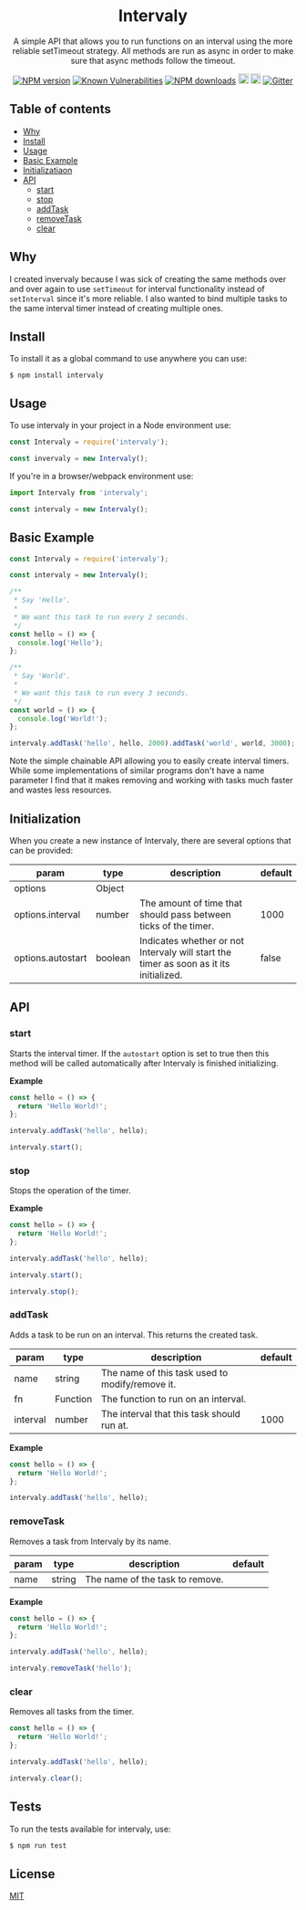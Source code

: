 <div align="center">

# Intervaly

A simple API that allows you to run functions on an interval using the more reliable setTimeout strategy. All methods are run as async in order to make sure that async methods follow the timeout.

</div>

<div align="center">

[![NPM version](https://img.shields.io/npm/v/intervaly.svg?style=flat)](https://www.npmjs.com/package/intervaly)
[![Known Vulnerabilities](https://snyk.io/test/github/robertcorponoi/intervaly/badge.svg)](https://snyk.io/test/github/robertcorponoi/intervaly)
[![NPM downloads](https://img.shields.io/npm/dm/intervaly.svg?style=flat)](https://www.npmjs.com/package/intervaly)
<a href="https://badge.fury.io/js/intervaly"><img src="https://img.shields.io/github/issues/robertcorponoi/intervaly.svg" alt="issues" height="18"></a>
<a href="https://badge.fury.io/js/intervaly"><img src="https://img.shields.io/github/license/robertcorponoi/intervaly.svg" alt="license" height="18"></a>
[![Gitter](https://badges.gitter.im/gitterHQ/gitter.svg)](https://gitter.im/robertcorponoi)

</div>

## **Table of contents**

- [Why](#why)
- [Install](#install)
- [Usage](#usage)
- [Basic Example](#basic-example)
- [Initializatiaon](#initialization)
- [API](#api)
  - [start](#start)
  - [stop](#stop)
  - [addTask](#add-task)
  - [removeTask](#remove-task)
  - [clear](#clear)

## **Why**

I created invervaly because I was sick of creating the same methods over and over again to use `setTimeout` for interval functionality instead of `setInterval` since it's more reliable. I also wanted to bind multiple tasks to the same interval timer instead of creating multiple ones.

## **Install**

To install it as a global command to use anywhere you can use:

```shell
$ npm install intervaly
```

## **Usage**

To use intervaly in your project in a Node environment use:

```js
const Intervaly = require('intervaly');

const invervaly = new Intervaly();
```

If you're in a browser/webpack environment  use:

```js
import Intervaly from 'intervaly';

const intervaly = new Intervaly();
```

## **Basic Example**

```js
const Intervaly = require('intervaly');

const intervaly = new Intervaly();

/**
 * Say 'Hello'.
 * 
 * We want this task to run every 2 seconds.
 */
const hello = () => {
  console.log('Hello');
};

/**
 * Say 'World'.
 * 
 * We want this task to run every 3 seconds.
 */
const world = () => {
  console.log('World!');
};

intervaly.addTask('hello', hello, 2000).addTask('world', world, 3000);
```

Note the simple chainable API allowing you to easily create interval timers. While some implementations of similar programs don't have a name parameter I find that it makes removing and working with tasks much faster and wastes less resources.

## **Initialization**

When you create a new instance of Intervaly, there are several options that can be provided:

| param             	| type    	| description                                                                            	| default 	|
|-------------------	|---------	|----------------------------------------------------------------------------------------	|---------	|
| options           	| Object  	|                                                                                        	|         	|
| options.interval  	| number  	| The amount of time that should pass between ticks of the timer.                        	| 1000    	|
| options.autostart 	| boolean 	| Indicates whether or not Intervaly will start the timer as soon as it its initialized. 	| false   	|

## **API**

### **start**

Starts the interval timer. If the `autostart` option is set to true then this method will be called automatically after Intervaly is finished initializing.

**Example**

```js
const hello = () => {
  return 'Hello World!';
};

intervaly.addTask('hello', hello);

intervaly.start();
```

### **stop**

Stops the operation of the timer.

**Example**

```js
const hello = () => {
  return 'Hello World!';
};

intervaly.addTask('hello', hello);

intervaly.start();

intervaly.stop();
```

### **addTask**

Adds a task to be run on an interval. This returns the created task.

| param    	| type     	| description                                     	| default 	|
|----------	|----------	|-------------------------------------------------	|---------	|
| name     	| string   	| The name of this task used to modify/remove it. 	|         	|
| fn       	| Function 	| The function to run on an interval.             	|         	|
| interval 	| number   	| The interval that this task should run at.      	| 1000    	|

**Example**

```js
const hello = () => {
  return 'Hello World!';
};

intervaly.addTask('hello', hello);
```

### **removeTask**

Removes a task from Intervaly by its name.

| param    	| type     	| description                                     	| default 	|
|----------	|----------	|-------------------------------------------------	|---------	|
| name     	| string   	| The name of the task to remove.                 	|         	|

**Example**

```js
const hello = () => {
  return 'Hello World!';
};

intervaly.addTask('hello', hello);

intervaly.removeTask('hello');
```

### **clear**

Removes all tasks from the timer.

```js
const hello = () => {
  return 'Hello World!';
};

intervaly.addTask('hello', hello);

intervaly.clear();
```

## **Tests**

To run the tests available for intervaly, use:

```bash
$ npm run test
```

## **License**

[MIT](./LICENSE)